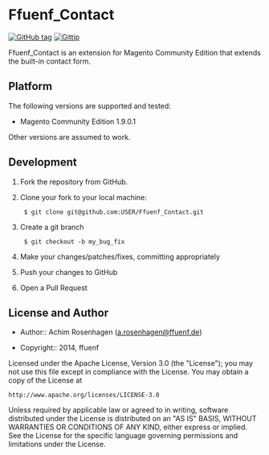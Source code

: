 Ffuenf_Contact
==============
[![GitHub tag](http://img.shields.io/github/tag/ffuenf/Ffuenf_Contact.svg)][tag]
[![Gittip](http://img.shields.io/gittip/arosenhagen.svg)][gittip]

[tag]: https://github.com/ffuenf/Ffuenf_Contact/tags
[gittip]: https://www.gittip.com/arosenhagen

Ffuenf_Contact is an extension for Magento Community Edition that extends the built-in contact form.

Platform
--------

The following versions are supported and tested:

* Magento Community Edition 1.9.0.1

Other versions are assumed to work.

Development
-----------
1. Fork the repository from GitHub.
2. Clone your fork to your local machine:

        $ git clone git@github.com:USER/Ffuenf_Contact.git

3. Create a git branch

        $ git checkout -b my_bug_fix

4. Make your changes/patches/fixes, committing appropriately
5. Push your changes to GitHub
6. Open a Pull Request

License and Author
------------------

- Author:: Achim Rosenhagen (<a.rosenhagen@ffuenf.de>)

- Copyright:: 2014, ffuenf

Licensed under the Apache License, Version 3.0 (the "License");
you may not use this file except in compliance with the License.
You may obtain a copy of the License at

    http://www.apache.org/licenses/LICENSE-3.0

Unless required by applicable law or agreed to in writing, software
distributed under the License is distributed on an "AS IS" BASIS,
WITHOUT WARRANTIES OR CONDITIONS OF ANY KIND, either express or implied.
See the License for the specific language governing permissions and
limitations under the License.
